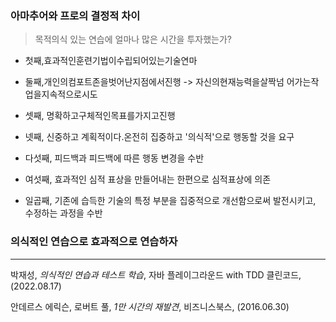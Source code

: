 
### 아마추어와 프로의 결정적 차이
> 목적의식 있는 연습에 얼마나 많은 시간을 투자했는가?

* 첫째,효과적인훈련기법이수립되어있는기술연마 

* 둘째,개인의컴포트존을벗어난지점에서진행
-> 자신의현재능력을살짝넘 어가는작업을지속적으로시도 

* 셋째, 명확하고구체적인목표를가지고진행

* 넷째, 신중하고 계획적이다.온전히 집중하고 '의식적'으로 행동할 것을 요구 

* 다섯째, 피드백과 피드백에 따른 행동 변경을 수반

* 여섯째, 효과적인 심적 표상을 만들어내는 한편으로 심적표상에 의존 

* 일곱째, 기존에 습득한 기술의 특정 부분을 집중적으로 개선함으로써 발전시키고, 수정하는 과정을 수반

### 의식적인 연습으로 효과적으로 연습하자
---
박재성,  _의식적인 연습과 테스트 학습_, 자바 플레이그라운드 with TDD 클린코드, (2022.08.17)

안데르스 에릭슨, 로버트 풀, _1만 시간의 재발견_, 비즈니스북스, (2016.06.30)
<!--stackedit_data:
eyJoaXN0b3J5IjpbLTExMDM1Mzg4NzJdfQ==
-->